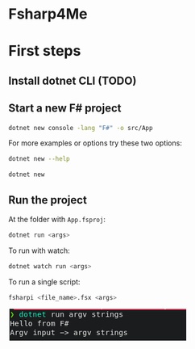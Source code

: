 # Fsharp4Me

# First steps

## Install dotnet CLI (TODO)
## Start a new F# project
```bash
dotnet new console -lang "F#" -o src/App
```
For more examples or options try these two options:
```bash
dotnet new --help
```
```bash
dotnet new
```
## Run the project
At the folder with `App.fsproj`:
```bash
dotnet run <args>
```

To run with watch:
```bash
dotnet watch run <args>
```

To run a single script:
```bash
fsharpi <file_name>.fsx <args>
```
<img src="https://github.com/OnofreTZK/Fsharp4Me/blob/main/introduction/HelloWorldFsharp/src/App/images/Captura%20de%20tela%20de%202022-04-30%2022-02-22.png">
